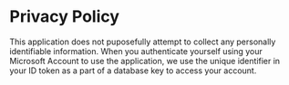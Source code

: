 # Privacy Policy

This application does not puposefully attempt to collect any personally identifiable information. When you authenticate yourself using your Microsoft Account to use the application, we use the unique identifier in your ID token as a part of a database key to access your account.

